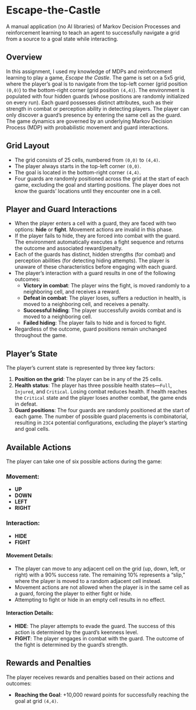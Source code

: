 # Escape-the-Castle

A manual application (no AI libraries) of Markov Decision Processes and reinforcement learning to teach an agent to successfully navigate a grid from a source to a goal state while interacting.

## Overview
In this assignment, I used my knowledge of MDPs and reinforcement learning to play a game, *Escape the Castle*. The game is set on a 5x5 grid, where the player’s goal is to navigate from the top-left corner (grid position `(0,0)`) to the bottom-right corner (grid position `(4,4)`). The environment is populated with four hidden guards (whose positions are randomly initialized on every run). Each guard possesses distinct attributes, such as their strength in combat or perception ability in detecting players. The player can only discover a guard’s presence by entering the same cell as the guard. The game dynamics are governed by an underlying Markov Decision Process (MDP) with probabilistic movement and guard interactions.

## Grid Layout
- The grid consists of 25 cells, numbered from `(0,0)` to `(4,4)`.
- The player always starts in the top-left corner `(0,0)`.
- The goal is located in the bottom-right corner `(4,4)`.
- Four guards are randomly positioned across the grid at the start of each game, excluding the goal and starting positions. The player does not know the guards’ locations until they encounter one in a cell.

## Player and Guard Interactions
- When the player enters a cell with a guard, they are faced with two options: **hide** or **fight**. Movement actions are invalid in this phase.
- If the player fails to hide, they are forced into combat with the guard. The environment automatically executes a fight sequence and returns the outcome and associated reward/penalty.
- Each of the guards has distinct, hidden strengths (for combat) and perception abilities (for detecting hiding attempts). The player is unaware of these characteristics before engaging with each guard.
- The player’s interaction with a guard results in one of the following outcomes:
  - **Victory in combat**: The player wins the fight, is moved randomly to a neighboring cell, and receives a reward.
  - **Defeat in combat**: The player loses, suffers a reduction in health, is moved to a neighboring cell, and receives a penalty.
  - **Successful hiding**: The player successfully avoids combat and is moved to a neighboring cell.
  - **Failed hiding**: The player fails to hide and is forced to fight.
- Regardless of the outcome, guard positions remain unchanged throughout the game.

## Player’s State
The player’s current state is represented by three key factors:
1. **Position on the grid**: The player can be in any of the 25 cells.
2. **Health status**: The player has three possible health states—`Full`, `Injured`, and `Critical`. Losing combat reduces health. If health reaches the `Critical` state and the player loses another combat, the game ends in defeat.
3. **Guard positions**: The four guards are randomly positioned at the start of each game. The number of possible guard placements is combinatorial, resulting in `23C4` potential configurations, excluding the player’s starting and goal cells.

## Available Actions
The player can take one of six possible actions during the game: 

### Movement:
- **UP**
- **DOWN**
- **LEFT**
- **RIGHT**

### Interaction:
- **HIDE**
- **FIGHT**

#### Movement Details:
- The player can move to any adjacent cell on the grid (up, down, left, or right) with a 90% success rate. The remaining 10% represents a “slip,” where the player is moved to a random adjacent cell instead.
- Movement actions are not allowed when the player is in the same cell as a guard, forcing the player to either fight or hide. 
- Attempting to fight or hide in an empty cell results in no effect.

#### Interaction Details:
- **HIDE**: The player attempts to evade the guard. The success of this action is determined by the guard’s keenness level.
- **FIGHT**: The player engages in combat with the guard. The outcome of the fight is determined by the guard’s strength.

## Rewards and Penalties
The player receives rewards and penalties based on their actions and outcomes:
- **Reaching the Goal**: +10,000 reward points for successfully reaching the goal at grid `(4,4)`.
